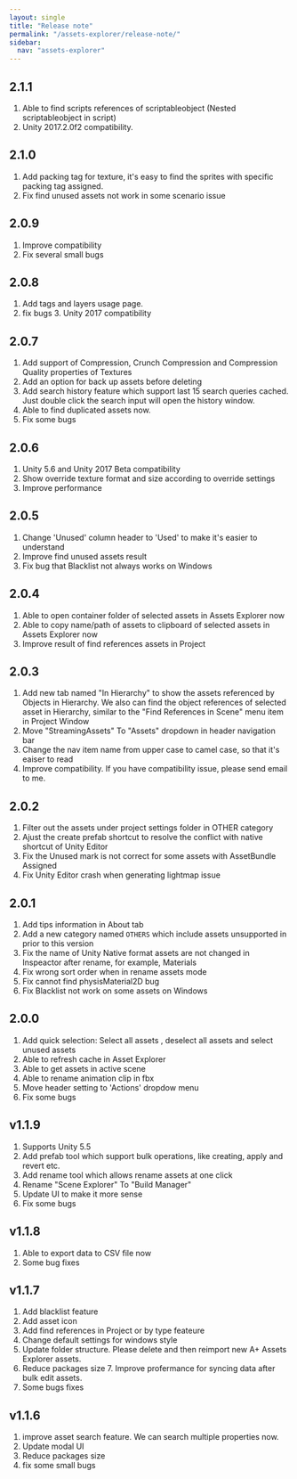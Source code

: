 ```yaml
---
layout: single
title: "Release note"
permalink: "/assets-explorer/release-note/"
sidebar:
  nav: "assets-explorer"
---
```

## __2.1.1__

1. Able to find scripts references of scriptableobject (Nested scriptableobject in script) 
2. Unity 2017.2.0f2 compatibility. 

## __2.1.0__

1. Add packing tag for texture, it's easy to find the sprites with specific packing tag assigned. 
2. Fix find unused assets not work in some scenario issue 

## __2.0.9__

1. Improve compatibility 
2. Fix several small bugs 

## __2.0.8__  

1. Add tags and layers usage page. 
2. fix bugs 3. Unity 2017 compatibility

## __2.0.7__
1. Add support of Compression, Crunch Compression and Compression Quality properties of Textures
2. Add an option for back up assets before deleting 
3. Add search history feature which support last 15 search queries cached. Just double click the search input will open the history window.
4. Able to find duplicated assets now.
5. Fix some bugs

## __2.0.6__

1. Unity 5.6 and Unity 2017 Beta compatibility 
2. Show override texture format and size according to override settings
3. Improve performance

## __2.0.5__

1. Change 'Unused' column header to 'Used' to make it's easier to understand 
2. Improve find unused assets result 
3. Fix bug that Blacklist not always works on Windows 

## __2.0.4__

1. Able to open container folder of selected assets in Assets Explorer now 
2. Able to copy name/path of assets to clipboard of selected assets in Assets Explorer now 
3. Improve result of find references assets in Project 

## __2.0.3__ 

1. Add new tab named "In Hierarchy" to show the assets referenced by Objects in Hierarchy. We also can find the object references of selected asset in Hierarchy, similar to the "Find References in Scene" menu item in Project Window 
2. Move "StreamingAssets" To "Assets" dropdown in header navigation bar 
3. Change the nav item name from upper case to camel case, so that it's eaiser to read 
4. Improve compatibility. If you have compatibility issue, please send email to me. 

## __2.0.2__

1. Filter out the assets under project settings folder in OTHER category 
2. Ajust the create prefab shortcut to resolve the conflict with native shortcut of Unity Editor 
3. Fix the Unused mark is not correct for some assets with AssetBundle Assigned 
4. Fix Unity Editor crash when generating lightmap issue

## __2.0.1__

1. Add tips information in About tab 
2. Add a new category named `OTHERS` which include assets unsupported in prior to this version 
3. Fix the name of Unity Native format assets are not changed in Inspeactor after rename, for example, Materials 
4. Fix wrong sort order when in rename assets mode 
5. Fix cannot find physisMaterial2D bug 
6. Fix Blacklist not work on some assets on Windows

## __2.0.0__

1. Add quick selection: Select all assets , deselect all assets and select unused assets 
2. Able to refresh cache in Asset Explorer 
3. Able to get assets in active scene 
4. Able to rename animation clip in fbx 
5. Move header setting to 'Actions' dropdow menu 
6. Fix some bugs 


## __v1.1.9__

1. Supports Unity 5.5 
2. Add prefab tool which support bulk operations, like creating, apply and revert etc. 
3. Add rename tool which allows rename assets at one click 
4. Rename "Scene Explorer" To "Build Manager" 
5. Update UI to make it more sense 
6. Fix some bugs

## __v1.1.8__

1. Able to export data to CSV file now 
2. Some bug fixes

## __v1.1.7__

1. Add blacklist feature 
2. Add asset icon 
3. Add find references in Project or by type feateure 
4. Change default settings for windows style 
5. Update folder structure. Please delete and then reimport new A+ Assets Explorer assets. 
6. Reduce packages size 7. Improve profermance for syncing data after bulk edit assets. 
7. Some bugs fixes

## __v1.1.6__

1. improve asset search feature. We can search multiple properties now. 
2. Update modal UI 
3. Reduce packages size 
4. fix some small bugs